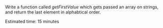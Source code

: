 Write a function called *getFirstValue* which gets passed an array on strings, and return the last element in alphabtical order. 

Estimated time: 15 minutes